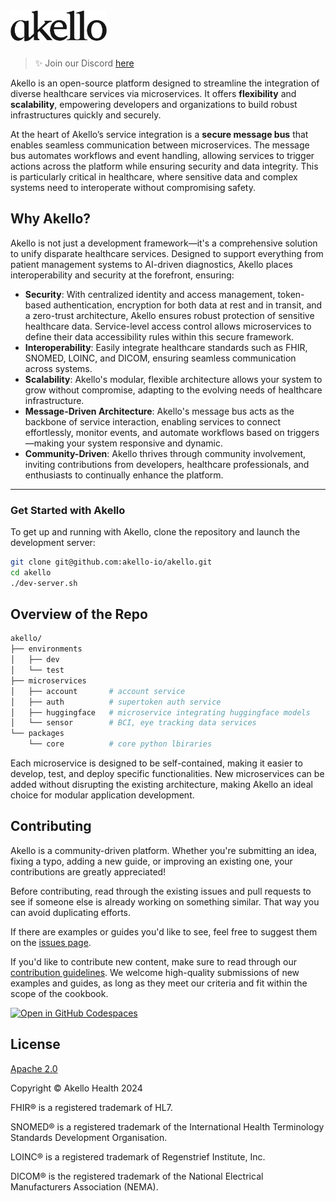 <a href="https://akello.io" target="_blank">
  <picture>
    <source media="(prefers-color-scheme: dark)" srcset="/assets/akello-logo-white.png" style="max-width: 100%; height: 50px; margin-bottom: 20px">
    <img src="/assets/akello-logo.png" alt="Akello Logo" height="50"/>
  </picture>
</a>
<h3></h3>

> ✨ Join our Discord [here](https://discord.gg/WSqNrWBKKw)

Akello is an open-source platform designed to streamline the integration of diverse healthcare services via microservices. It offers **flexibility** and **scalability**, empowering developers and organizations to build robust infrastructures quickly and securely.

At the heart of Akello’s service integration is a **secure message bus** that enables seamless communication between microservices. The message bus automates workflows and event handling, allowing services to trigger actions across the platform while ensuring security and data integrity. This is particularly critical in healthcare, where sensitive data and complex systems need to interoperate without compromising safety.

## Why Akello?

Akello is not just a development framework—it's a comprehensive solution to unify disparate healthcare services. Designed to support everything from patient management systems to AI-driven diagnostics, Akello places interoperability and security at the forefront, ensuring:

- **Security**: With centralized identity and access management, token-based authentication, encryption for both data at rest and in transit, and a zero-trust architecture, Akello ensures robust protection of sensitive healthcare data. Service-level access control allows microservices to define their data accessibility rules within this secure framework.
- **Interoperability**: Easily integrate healthcare standards such as FHIR, SNOMED, LOINC, and DICOM, ensuring seamless communication across systems.
- **Scalability**: Akello's modular, flexible architecture allows your system to grow without compromise, adapting to the evolving needs of healthcare infrastructure.
- **Message-Driven Architecture**: Akello's message bus acts as the backbone of service interaction, enabling services to connect effortlessly, monitor events, and automate workflows based on triggers—making your system responsive and dynamic.
- **Community-Driven**: Akello thrives through community involvement, inviting contributions from developers, healthcare professionals, and enthusiasts to continually enhance the platform.

---

### Get Started with Akello
To get up and running with Akello, clone the repository and launch the development server:

```sh
git clone git@github.com:akello-io/akello.git
cd akello
./dev-server.sh
```


## Overview of the Repo

```sh
akello/
├── environments
│   ├── dev
│   └── test
├── microservices
│   ├── account       # account service
│   ├── auth          # supertoken auth service
│   ├── huggingface   # microservice integrating huggingface models
│   └── sensor        # BCI, eye tracking data services
└── packages
    └── core          # core python lbiraries
```

Each microservice is designed to be self-contained, making it easier to develop, test, and deploy specific functionalities. New microservices can be added without disrupting the existing architecture, making Akello an ideal choice for modular application development.



## Contributing

Akello is a community-driven platform. Whether you're submitting an idea, fixing a typo, adding a new guide, or improving an existing one, your contributions are greatly appreciated!

Before contributing, read through the existing issues and pull requests to see if someone else is already working on something similar. That way you can avoid duplicating efforts.

If there are examples or guides you'd like to see, feel free to suggest them on the [issues page](https://github.com/akello-io/akello/issues).

If you'd like to contribute new content, make sure to read through our [contribution guidelines](https://akello.io/docs/developers/contributing). We welcome high-quality submissions of new examples and guides, as long as they meet our criteria and fit within the scope of the cookbook.


[![Open in GitHub Codespaces](https://github.com/codespaces/badge.svg)](https://github.com/codespaces/new?hide_repo_select=true&ref=main&repo=akello-io/akello&machine=basicLinux32gb&location=EastUs)


## License

[Apache 2.0](LICENSE.txt)

Copyright &copy; Akello Health 2024

FHIR&reg; is a registered trademark of HL7.

SNOMED&reg; is a registered trademark of the International Health Terminology Standards Development Organisation.

LOINC&reg; is a registered trademark of Regenstrief Institute, Inc.

DICOM&reg; is the registered trademark of the National Electrical Manufacturers Association (NEMA).
